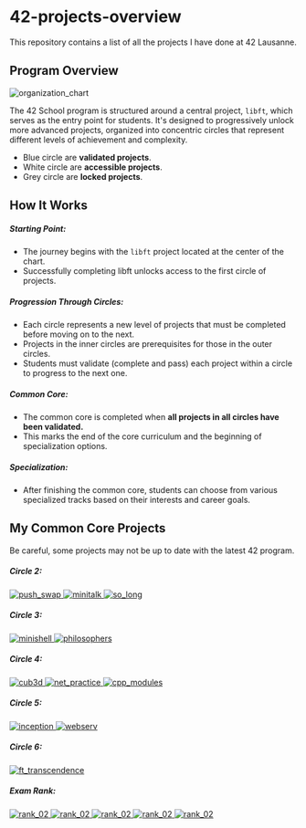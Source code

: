# 42-projects-overview
This repository contains a list of all the projects I have done at 42 Lausanne.

## **Program Overview**
<img src="resources/organization_chart.png" alt="organization_chart"/>

The 42 School program is structured around a central project, `libft`, which serves as the entry point for students. 
It's designed to progressively unlock more advanced projects, organized into concentric circles that represent different levels of achievement and complexity.

- Blue circle are **validated projects**.
- White circle are **accessible projects**.
- Grey circle are **locked projects**.

## **How It Works**
##### **Starting Point:**
- The journey begins with the `libft` project located at the center of the chart.
- Successfully completing libft unlocks access to the first circle of projects.

##### **Progression Through Circles:**
- Each circle represents a new level of projects that must be completed before moving on to the next.
- Projects in the inner circles are prerequisites for those in the outer circles.
- Students must validate (complete and pass) each project within a circle to progress to the next one.

##### **Common Core:**
- The common core is completed when **all projects in all circles have been validated.**
- This marks the end of the core curriculum and the beginning of specialization options.

##### **Specialization:**
- After finishing the common core, students can choose from various specialized tracks based on their interests and career goals.

## My Common Core Projects
Be careful, some projects may not be up to date with the latest 42 program.

##### **Circle 2:**
<a href="https://github.com/Bima42/push_swap" target="_blank">
    <img src="./resources/projects/push_swap.jpg" alt="push_swap"/>
</a>

<a href="https://github.com/Bima42/minitalk" target="_blank">
    <img src="./resources/projects/minitalk.jpg" alt="minitalk"/>
</a>

<a href="https://github.com/Bima42/so_long" target="_blank">
    <img src="./resources/projects/so_long.jpg" alt="so_long"/>
</a>

##### **Circle 3:**
<a href="https://github.com/Bima42/minishell" target="_blank">
    <img src="./resources/projects/minishell.jpg" alt="minishell"/>
</a>

<a href="https://github.com/Bima42/philosophers" target="_blank">
    <img src="./resources/projects/philosophers.jpg" alt="philosophers"/>
</a>

##### **Circle 4:**
<a href="https://github.com/Bima42/cub3d" target="_blank">
    <img src="./resources/projects/cub3d.jpg" alt="cub3d"/>
</a>

<a href="https://github.com/Bima42/NetPractice" target="_blank">
    <img src="./resources/projects/net_practice.jpg" alt="net_practice"/>
</a>

<a href="https://github.com/Bima42/cpp_modules" target="_blank">
    <img src="./resources/projects/cpp.jpg" alt="cpp_modules"/>
</a>

##### **Circle 5:**
<a href="https://github.com/Bima42/inception" target="_blank">
    <img src="./resources/projects/inception.jpg" alt="inception"/>
</a>

<a href="https://github.com/Bima42/webserv" target="_blank">
    <img src="./resources/projects/webserv.jpg" alt="webserv"/>
</a>


##### **Circle 6:**
<a href="https://github.com/Bima42/ft_transcendence" target="_blank">
    <img src="./resources/projects/ft_transcendence.jpg" alt="ft_transcendence"/>
</a>


##### **Exam Rank:**
<a href="https://github.com/Bima42/42-exam-rank" target="_blank">
    <img src="./resources/projects/rank_02.jpg" alt="rank_02"/>
</a>

<a href="https://github.com/Bima42/42-exam-rank" target="_blank">
    <img src="./resources/projects/rank_03.jpg" alt="rank_02"/>
</a>

<a href="https://github.com/Bima42/42-exam-rank" target="_blank">
    <img src="./resources/projects/rank_04.jpg" alt="rank_02"/>
</a>

<a href="https://github.com/Bima42/42-exam-rank" target="_blank">
    <img src="./resources/projects/rank_05.jpg" alt="rank_02"/>
</a>

<a href="https://github.com/Bima42/42-exam-rank" target="_blank">
    <img src="./resources/projects/rank_06.jpg" alt="rank_02"/>
</a>